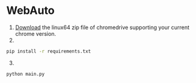 # WebAuto
1. [Download](https://chromedriver.chromium.org/downloads) the linux64 zip file of chromedrive supporting your current chrome version.
2. 
```bash
pip install -r requirements.txt
```
3.
```bash
python main.py
```
